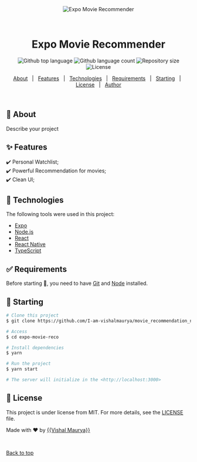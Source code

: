 <div align="center" id="top"> 
  <img src="./.github/app.gif" alt="Expo Movie Recommender" />

  &#xa0;

  <!-- <a href="https://expomoviereco.netlify.app">Demo</a> -->
</div>

<h1 align="center">Expo Movie Recommender</h1>

<p align="center">
  <img alt="Github top language" src="https://img.shields.io/github/languages/top/I-am-vishalmaurya/movie_recommendation_native?color=56BEB8">

  <img alt="Github language count" src="https://img.shields.io/github/languages/count/I-am-vishalmaurya/movie_recommendation_native?color=56BEB8">

  <img alt="Repository size" src="https://img.shields.io/github/repo-size/I-am-vishalmaurya/movie_recommendation_native?color=56BEB8">

  <img alt="License" src="https://img.shields.io/github/license/I-am-vishalmaurya/movie_recommendation_native?color=56BEB8">

  <!-- <img alt="Github issues" src="https://img.shields.io/github/issues/I-am-vishalmaurya/movie_recommendation_native?color=56BEB8" /> -->

  <!-- <img alt="Github forks" src="https://img.shields.io/github/forks/I-am-vishalmaurya/movie_recommendation_native?color=56BEB8" /> -->

  <!-- <img alt="Github stars" src="https://img.shields.io/github/stars/I-am-vishalmaurya/movie_recommendation_native?color=56BEB8" /> -->
</p>

<!-- Status -->

<!-- <h4 align="center"> 
	🚧  Expo Movie Recommender 🚀 Under construction...  🚧
</h4> 

<hr> -->

<p align="center">
  <a href="#dart-about">About</a> &#xa0; | &#xa0; 
  <a href="#sparkles-features">Features</a> &#xa0; | &#xa0;
  <a href="#rocket-technologies">Technologies</a> &#xa0; | &#xa0;
  <a href="#white_check_mark-requirements">Requirements</a> &#xa0; | &#xa0;
  <a href="#checkered_flag-starting">Starting</a> &#xa0; | &#xa0;
  <a href="#memo-license">License</a> &#xa0; | &#xa0;
  <a href="https://github.com/{{I-am-vishalmaurya}}" target="_blank">Author</a>
</p>

<br>

## :dart: About ##

Describe your project

## :sparkles: Features ##

:heavy_check_mark: Personal Watchlist;\
:heavy_check_mark: Powerful Recommendation for movies;\
:heavy_check_mark: Clean UI;

## :rocket: Technologies ##

The following tools were used in this project:

- [Expo](https://expo.io/)
- [Node.js](https://nodejs.org/en/)
- [React](https://pt-br.reactjs.org/)
- [React Native](https://reactnative.dev/)
- [TypeScript](https://www.typescriptlang.org/)

## :white_check_mark: Requirements ##

Before starting :checkered_flag:, you need to have [Git](https://git-scm.com) and [Node](https://nodejs.org/en/) installed.

## :checkered_flag: Starting ##

```bash
# Clone this project
$ git clone https://github.com/I-am-vishalmaurya/movie_recommendation_native

# Access
$ cd expo-movie-reco

# Install dependencies
$ yarn

# Run the project
$ yarn start

# The server will initialize in the <http://localhost:3000>
```

## :memo: License ##

This project is under license from MIT. For more details, see the [LICENSE](LICENSE.md) file.


Made with :heart: by <a href="https://github.com/{{I-am-vishalmaurya}}" target="_blank">{{Vishal Maurya}}</a>

&#xa0;

<a href="#top">Back to top</a>
